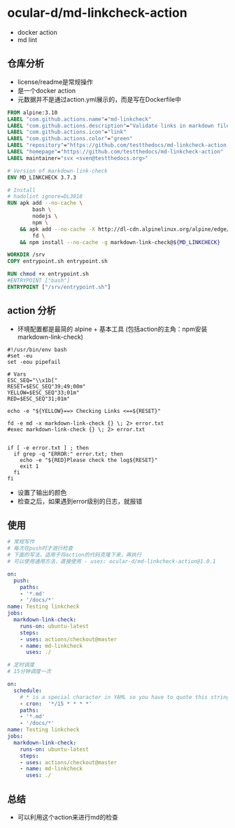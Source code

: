 # ocular-d/md-linkcheck-action

- docker action
- md lint

## 仓库分析

- license/readme是常规操作
- 是一个docker action
- 元数据并不是通过action.yml展示的，而是写在Dockerfile中

```Dockerfile
FROM alpine:3.10
LABEL "com.github.actions.name"="md-linkcheck"
LABEL "com.github.actions.description"="Validate links in markdown files."
LABEL "com.github.actions.icon"="link"
LABEL "com.github.actions.color"="green"
LABEL "repository"="https://github.com/testthedocs/md-linkcheck-action.git"
LABEL "homepage"="https://github.com/testthedocs/md-linkcheck-action"
LABEL maintainer="svx <sven@testthedocs.org>"

# Version of markdown-link-check
ENV MD_LINKCHECK 3.7.3

# Install
# hadolint ignore=DL3018
RUN apk add --no-cache \
        bash \
        nodejs \
        npm \
    && apk add --no-cache -X http://dl-cdn.alpinelinux.org/alpine/edge/testing \
        fd \
    && npm install --no-cache -g markdown-link-check@${MD_LINKCHECK}

WORKDIR /srv
COPY entrypoint.sh entrypoint.sh

RUN chmod +x entrypoint.sh
#ENTRYPOINT ["bash"]
ENTRYPOINT ["/srv/entrypoint.sh"]
```

## action 分析

- 环境配置都是最简的 alpine + 基本工具 (包括action的主角：npm安装markdown-link-check)

```shell
#!/usr/bin/env bash
#set -eu
set -eou pipefail

# Vars
ESC_SEQ="\\x1b["
RESET=$ESC_SEQ"39;49;00m"
YELLOW=$ESC_SEQ"33;01m"
RED=$ESC_SEQ"31;01m"

echo -e "${YELLOW}==> Checking Links <==${RESET}"

fd -e md -x markdown-link-check {} \; 2> error.txt
#exec markdown-link-check {} \; 2> error.txt


if [ -e error.txt ] ; then
  if grep -q "ERROR:" error.txt; then
    echo -e "${RED}Please check the log${RESET}"
    exit 1
  fi
fi
```

- 设置了输出的颜色
- 检查之后，如果遇到error级别的日志，就报错

## 使用

```yaml
# 常规写作
# 每次在push时才进行检查
# 下面的写法，适用于将action的代码克隆下来，再执行
# 可以使用通用方法，直接使用 - uses: ocular-d/md-linkcheck-action@1.0.1

on:
  push:
    paths:
    - '*.md'
    - '/docs/*'
name: Testing linkcheck
jobs:
  markdown-link-check:
    runs-on: ubuntu-latest
    steps:
    - uses: actions/checkout@master
    - name: md-linkcheck
      uses: ./

# 定时调度
# 15分钟调度一次

on:
  schedule:
    # * is a special character in YAML so you have to quote this string
    - cron:  '*/15 * * * *'
    paths:
    - '*.md'
    - '/docs/*'
name: Testing linkcheck
jobs:
  markdown-link-check:
    runs-on: ubuntu-latest
    steps:
    - uses: actions/checkout@master
    - name: md-linkcheck
      uses: ./
```

## 总结

- 可以利用这个action来进行md的检查
